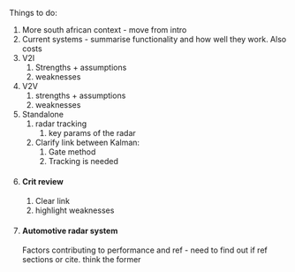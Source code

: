 Things to do:

1. More south african context - move from intro 
2. Current systems - summarise functionality and how well they work. Also costs
3. V2I 
	1. Strengths + assumptions
	2. weaknesses
4. V2V
	1. strengths + assumptions
	2. weaknesses
5. Standalone
	1. radar tracking
		1. key params of the radar
	2. Clarify link between Kalman: 
		1. Gate method
		2. Tracking is needed
6. #### Crit review
	1. Clear link 
	2. highlight weaknesses
3. #### Automotive radar system
	Factors contributing to performance and ref - need to find out if ref sections or cite. think the former


